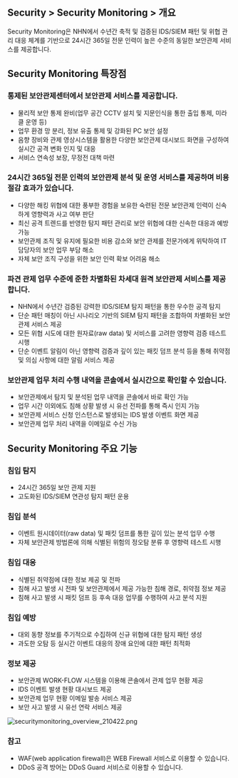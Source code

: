 ## Security > Security Monitoring > 개요

Security Monitoring은 NHN에서 수년간 축적 및 검증된 IDS/SIEM 패턴 및 위협 관리 대응 체계를 기반으로 24시간 365일 전문 인력이 높은 수준의 동일한 보안관제 서비스를 제공합니다.

## Security Monitoring 특장점

### 통제된 보안관제센터에서 보안관제 서비스를 제공합니다.
- 물리적 보안 통제 완비(업무 공간 CCTV 설치 및 지문인식을 통한 출입 통제, 미라클 운영 등)
- 업무 환경 망 분리, 정보 유출 통제 및 강화된 PC 보안 설정
- 음향 장비와 관제 영상시스템을 활용한 다양한 보안관제 대시보드 화면을 구성하여 실시간 공격 변화 인지 및 대응
- 서비스 연속성 보장, 무정전 대책 마련

### 24시간 365일 전문 인력의 보안관제 분석 및 운영 서비스를 제공하며 비용 절감 효과가 있습니다.
- 다양한 해킹 위협에 대한 풍부한 경험을 보유한 숙련된 전문 보안관제  인력이 신속하게 영향력과 사고 여부 판단
- 최신 공격 트렌드를 반영한 탐지 패턴 관리로 보안 위협에 대한 신속한 대응과 예방 가능
- 보안관제 조직 및 유지에 필요한 비용 감소와 보안 관제를 전문가에게 위탁하여 IT 담당자의 보안 업무 부담 해소
- 자체 보안 조직 구성을 위한 보안 인력 확보 어려움 해소

### 파견 관제 업무 수준에 준한 차별화된 차세대 원격 보안관제 서비스를 제공합니다.
- NHN에서 수년간 검증된 강력한 IDS/SIEM 탐지 패턴을 통한 우수한 공격 탐지
- 단순 패턴 매칭이 아닌 시나리오 기반의 SIEM 탐지 패턴을 조합하여 차별화된 보안관제 서비스 제공
- 모든 위협 시도에 대한 원자료(raw data) 및 서비스를 고려한 영향력 검증 테스트 시행
- 단순 이벤트 알림이 아닌 영향력 검증과 깊이 있는 패킷 덤프 분석 등을 통해 취약점 및 의심 사항에 대한 알림 서비스 제공

### 보안관제 업무 처리 수행 내역을 콘솔에서 실시간으로 확인할 수 있습니다.
- 보안관제에서 탐지 및 분석된 업무 내역을 콘솔에서 바로 확인 가능
- 업무 시간 이외에도 침해 상황 발생 시 유선  전파를 통해 즉시 인지 가능
- 보안관제 서비스 신청 인스턴스로 발생되는 IDS 발생 이벤트 화면 제공
- 보안관제 업무 처리 내역을 이메일로 수신 가능

## Security Monitoring 주요 기능

### 침입 탐지
- 24시간 365일 보안 관제 지원
- 고도화된 IDS/SIEM 연관성 탐지 패턴 운용
### 침입 분석
- 이벤트 원시데이터(raw data) 및 패킷 덤프를 통한 깊이 있는 분석 업무 수행
- 자체 보안관제 방법론에 의해 식별된 위험의 정오탐 분류 후 영향력 테스트 시행
### 침입 대응
- 식별된 취약점에 대한 정보 제공 및 전파
- 침해 사고 발생 시 전파 및 보안관제에서 제공 가능한 침해 경로, 취약점 정보 제공
- 침해 사고 발생 시 패킷 덤프 등 후속 대응 업무를 수행하여 사고 분석 지원
### 침입 예방
- 대외 동향 정보를 주기적으로 수집하여 신규 위협에 대한 탐지 패턴 생성
- 과도한 오탐 등 실시간 이벤트 대응의 장애 요인에 대한 패턴 최적화
### 정보 제공
- 보안관제 WORK-FLOW 시스템을 이용해 콘솔에서 관제 업무 현황 제공
- IDS 이벤트 발생 현황 대시보드 제공
- 보안관제 업무 현황 이메일 발송 서비스 제공
- 보안 사고 발생 시 유선 연락 서비스 제공

![securitymonitoring_overview_210422.png](https://static.toastoven.net/prod_mss/securitymonitoring_overview_210422.png)

### 참고
* WAF(web application firewall)은 WEB Firewall 서비스로 이용할 수 있습니다.
* DDoS 공격 방어는 DDoS Guard 서비스로 이용할 수 있습니다.

